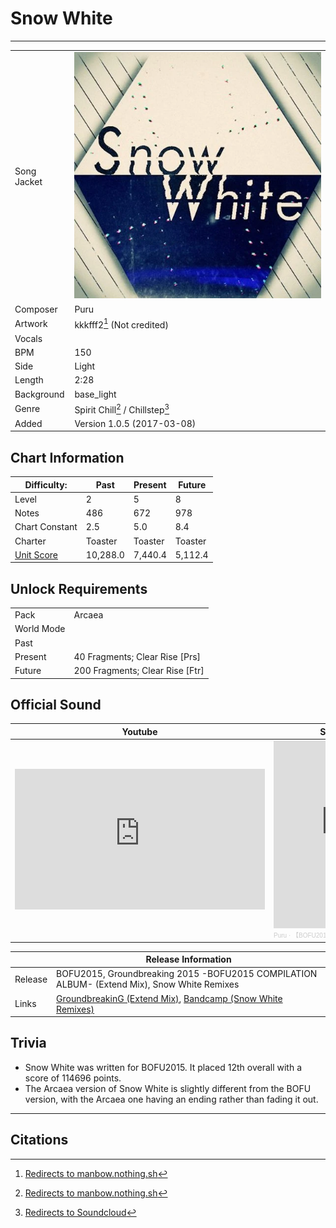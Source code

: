 # Snow White

___

| | |
| --- | --- |
| Song Jacket | ![Jacket](../gallery/Snow_white.png) |
| Composer | Puru |
| Artwork | kkkfff2[^1] (Not credited) |
| Vocals | |
| BPM | 150 |
| Side | Light |
| Length | 2:28 |
| Background | base_light |
| Genre | Spirit Chill[^1] / Chillstep[^2] |
| Added | Version 1.0.5 (2017-03-08) |

## Chart Information

| Difficulty: | Past | Present | Future |
| --- | --- | --- | --- |
| Level | 2 | 5 | 8 |
| Notes | 486 | 672 | 978 |
| Chart Constant | 2.5 | 5.0 | 8.4 |
| Charter | Toaster | Toaster | Toaster |
| [Unit Score](../game/scoring.md#unit-score) | 10,288.0 | 7,440.4 | 5,112.4 |

## Unlock Requirements

| | |
| --- | --- |
| Pack | Arcaea |
| World Mode | |
| Past | |
| Present | 40 Fragments; Clear Rise [Prs] |
| Future | 200 Fragments; Clear Rise [Ftr] |

## Official Sound

| Youtube | Soundcloud |
|---|---|
| <iframe width="400" height="225" src="https://www.youtube.com/embed/1z2gQgYHrqE" title="【BOFU2015】Puru - Snow White" frameborder="0" allow="accelerometer; autoplay; clipboard-write; encrypted-media; gyroscope; picture-in-picture; web-share" referrerpolicy="strict-origin-when-cross-origin" allowfullscreen></iframe> | <iframe width="100%" height="300" scrolling="no" frameborder="no" allow="autoplay" src="https://w.soundcloud.com/player/?url=https%3A//api.soundcloud.com/tracks/225674803&color=%23ff5500&auto_play=false&hide_related=false&show_comments=true&show_user=true&show_reposts=false&show_teaser=true&visual=true"></iframe><div style="font-size: 10px; color: #cccccc;line-break: anywhere;word-break: normal;overflow: hidden;white-space: nowrap;text-overflow: ellipsis; font-family: Interstate,Lucida Grande,Lucida Sans Unicode,Lucida Sans,Garuda,Verdana,Tahoma,sans-serif;font-weight: 100;"><a href="https://soundcloud.com/puru" title="Puru" target="_blank" style="color: #cccccc; text-decoration: none;">Puru</a> · <a href="https://soundcloud.com/puru/bofu2015snow-white" title="【BOFU2015】Snow White (Free Download)" target="_blank" style="color: #cccccc; text-decoration: none;">【BOFU2015】Snow White (Free Download)</a></div> |

| | Release Information |
|---|---|
| Release | BOFU2015, Groundbreaking 2015 -BOFU2015 COMPILATION ALBUM- (Extend Mix), Snow White Remixes |
| Links | [GroundbreakinG (Extend Mix)](https://gdbg.tv/release/2015-3-9), [Bandcamp (Snow White Remixes)](https://purupan.bandcamp.com/album/snow-white-remixes) |

## Trivia

- Snow White was written for BOFU2015. It placed 12th overall with a score of 114696 points.
- The Arcaea version of Snow White is slightly different from the BOFU version, with the Arcaea one having an ending rather than fading it out.

___

## Citations

[^1]: [Redirects to manbow.nothing.sh](https://manbow.nothing.sh/event/event.cgi?action=More_def&event=104&num=323)
[^2]: [Redirects to Soundcloud](https://soundcloud.com/puru/bofu2015snow-white)
